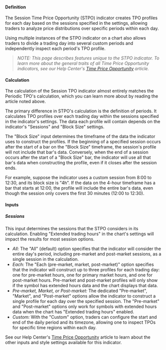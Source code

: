 #### Definition

The Session Time Price Opportunity (STPO) indicator creates TPO profiles for each day based on the sessions specified in the settings, allowing traders to analyze price distributions over specific periods within each day.

Using multiple instances of the STPO indicator on a chart also allows traders to divide a trading day into several custom periods and independently inspect each period's TPO profile.

> _NOTE: This page describes features unique to the STPO indicator. To learn more about the general traits of all Time Price Opportunity indicators, see our Help Center's [Time Price Opportunity](https://www.tradingview.com/chart/?solution=43000713306) article._

#### Calculation

The calculation of the Session TPO indicator almost entirely matches the Periodic TPO's calculation, which you can learn more about by reading the article noted above.

The primary difference in STPO's calculation is the definition of periods. It calculates TPO profiles over each trading day within the sessions specified in the indicator's settings. The data each profile will contain depends on the indicator's "Sessions" and "Block Size" settings.

The "Block Size" input determines the timeframe of the data the indicator uses to construct the profiles. If the beginning of a specified session occurs after the start of a bar on the "Block Size" timeframe, the session's profile will not include that bar's data. Conversely, when the end of a session occurs after the start of a "Block Size" bar, the indicator will use all that bar's data when constructing the profile, even if it closes after the session ends.

For example, suppose the indicator uses a custom session from 8:00 to 12:30, and its block size is "4h". If the data on the 4-hour timeframe has a bar that starts at 12:00, the profile will include the entire bar's data, even though the session only covers the first 30 minutes (12:00 to 12:30).

#### Inputs

##### Sessions

This input determines the sessions that the STPO considers in its calculation. Enabling "Extended trading hours" in the chart's settings will impact the results for most session options.

-   _All:_ The "All" (default) option specifies that the indicator will consider the entire day's period, including pre-market and post-market sessions, as a single session in the calculation.
-   _Each:_ The "Each (pre-market, market, post-market)" option specifies that the indicator will construct up to three profiles for each trading day: one for pre-market hours, one for primary market hours, and one for post-market hours. Pre-market and post-market profiles will only show if the symbol has extended hours data and the chart displays that data.
-   _Pre-market, Market, or Post-market:_ The dedicated "Pre-market", "Market", and "Post-market" options allow the indicator to construct a single profile for each day over the specified session. The "Pre-market" and "Post-market" options only work for symbols with extended hours data when the chart has "Extended trading hours" enabled.
-   _Custom:_ With the "Custom" option, traders can configure the start and end of the daily period and its timezone, allowing one to inspect TPOs for specific time regions within each day.

See our Help Center's [Time Price Opportunity](https://www.tradingview.com/chart/?solution=43000713306) article to learn about the other inputs and style settings available for this indicator.